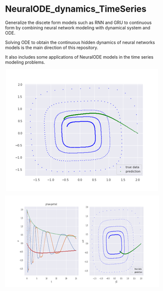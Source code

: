 # NeuralODE_dynamics_TimeSeries


Generalize the discete form models such as RNN and GRU to continuous form by combining neural network modeling with dynamical system and ODE. 

Solving ODE to obtain the continuous hidden dynamics of neural networks models is the main direction of this repository. 

It also includes some applications of NeuralODE models in the time series modeling problems.


<p align="center">
<img align="middle" src="./timeSeries_sim_NeuralODE.gif" alt="ODE Time Series Simulation" width="500" height="400" />
</p>


<p align="center">
<img align="middle" src="./figures/timeSeries_sim_NeuralODE2.gif" alt="ODE Time Series Simulation" width="900" height="300" />
</p>
